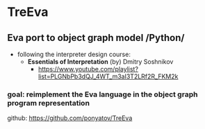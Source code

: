 # TreEva
## Eva port to object graph model /Python/

* following the interpreter design course:
    * **Essentials of Interpretation** (by) Dmitry Soshnikov
        * https://www.youtube.com/playlist?list=PLGNbPb3dQJ_4WT_m3aI3T2LRf2R_FKM2k

### goal: reimplement the Eva language in the **object graph** program representation

github: https://github.com/ponyatov/TreEva
